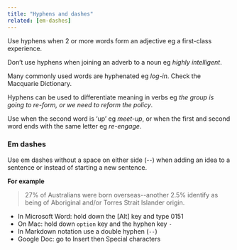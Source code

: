 ```yaml
---
title: "Hyphens and dashes"
related: [em-dashes]
---
```


Use hyphens when 2 or more words form an adjective eg a first-class experience.

Don’t use hyphens when joining an adverb to a noun eg *highly intelligent*.

Many commonly used words are hyphenated eg *log-in*. Check the Macquarie Dictionary.

Hyphens can be used to differentiate meaning in verbs eg *the group is going to re-form, or we need to reform the policy*.

Use when the second word is ‘up’ eg *meet-up*, or when the first and second word ends with the same letter eg *re-engage*.

### Em dashes

Use em dashes without a space on either side (--) when adding an idea to a sentence or instead of starting a new sentence.

**For example**

> 27% of Australians were born overseas--another 2.5% identify as being of Aboriginal and/or Torres Strait Islander origin.

- In Microsoft Word: hold down the [Alt] key and type 0151
- On Mac: hold down `option` key and the hyphen key `-`
- In Markdown notation use a double hyphen (`--`)
- Google Doc: go to Insert then Special characters
